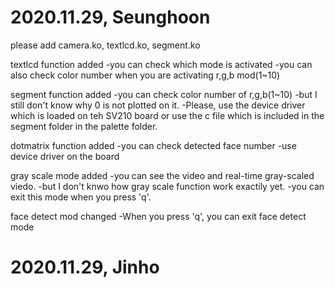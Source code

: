 
# 2020.11.29, Seunghoon
please add camera.ko, textlcd.ko, segment.ko

textlcd function added
	-you can check which mode is activated
	-you can also check color number when you are activating r,g,b mod(1~10)
	
segment function added
	-you can check color number of r,g,b(1~10)
	-but I still don't know why 0 is not plotted on it.
	-Please, use the device driver which is loaded on teh SV210 board or
	use the c file which is included in the segment folder in the palette folder.

dotmatrix function added
	-you can check detected face number
	-use device driver on the board

gray scale mode added
	-you can see the video and real-time gray-scaled viedo.
	-but I don't knwo how gray scale function work exactily yet.
	-you can exit this mode when you press 'q'.

face detect mod changed
	-When you press 'q', you can exit face detect mode


# 2020.11.29, Jinho
